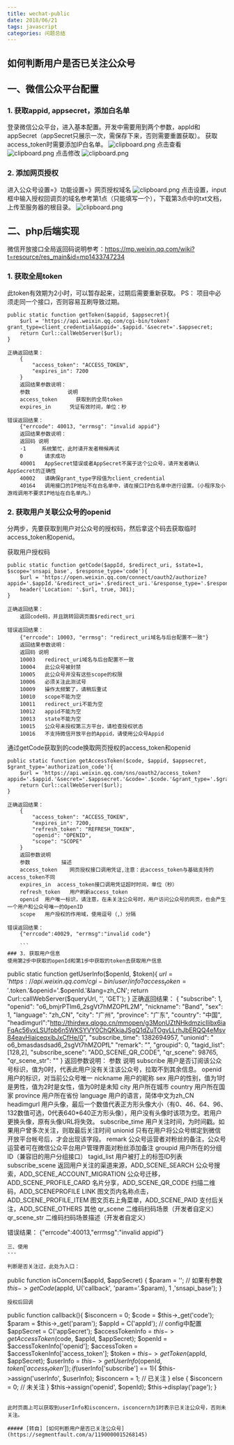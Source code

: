 ```yaml
---
title: wechat-public
date: 2018/06/21
tags: javascript
categories: 问题总结
---
```


## 如何判断用户是否已关注公众号

一、微信公众平台配置
---
### 1. 获取appid, appsecret，添加白名单

登录微信公众平台，进入基本配置。开发中需要用到两个参数，appId和appSecret（appSecret只展示一次，需保存下来，否则需要重置获取）。
获取access_token时需要添加IP白名单。
![clipboard.png](https://segmentfault.com/img/bVbcc8v)
点击查看
![clipboard.png](https://segmentfault.com/img/bVbcc7q)
点击修改
![clipboard.png](https://segmentfault.com/img/bVbcc7D)
### 2. 添加网页授权
进入公众号设置=》功能设置=》网页授权域名
![clipboard.png](https://segmentfault.com/img/bVbcdci)
点击设置，input框中输入授权回调页的域名参考第1点（只能填写一个），下载第3点中的txt文档，上传至服务器的根目录。
![clipboard.png](https://segmentfault.com/img/bVbcd5o)


二、php后端实现
---

微信开放接口全局返回码说明参考：https://mp.weixin.qq.com/wiki?t=resource/res_main&id=mp1433747234

### 1. 获取全局token
此token有效期为2小时，可以暂存起来，过期后需要重新获取。
PS： 项目中必须走同一个接口，否则容易互刷导致过期。
```
public static function getToken($appid, $appsecret){
    $url = 'https://api.weixin.qq.com/cgi-bin/token?grant_type=client_credential&appid='.$appid.'&secret='.$appsecret;
    return Curl::callWebServer($url);
}

正确返回结果：
    {
        "access_token": "ACCESS_TOKEN",
        "expires_in": 7200
    }
    返回结果参数说明：
    参数	          说明
    access_token	  获取到的全局token
    expires_in	    凭证有效时间，单位：秒
    
错误返回结果：
    {"errcode": 40013, "errmsg": "invalid appid"}
    返回结果参数说明：
    返回码	说明
    -1	   系统繁忙，此时请开发者稍候再试
    0	    请求成功
    40001	AppSecret错误或者AppSecret不属于这个公众号，请开发者确认        AppSecret的正确性
    40002	请确保grant_type字段值为client_credential
    40164	调用接口的IP地址不在白名单中，请在接口IP白名单中进行设置。（小程序及小游戏调用不要求IP地址在白名单内。）
```
### 2. 获取用户关联公众号的openid

分两步，先要获取到用户对公众号的授权码，然后拿这个码去获取临时access_token和openid。

获取用户授权码
```
public static function getCode($appId, $redirect_uri, $state=1, $scope='snsapi_base', $response_type='code'){
    $url = 'https://open.weixin.qq.com/connect/oauth2/authorize?appid='.$appId.'&redirect_uri='.$redirect_uri.'&response_type='.$response_type.'&scope='.$scope.'&state='.$state.'#wechat_redirect';
    header('Location: '.$url, true, 301);
}

正确返回结果：
    返回code码，并且跳转回调页面$redirect_uri
    
错误返回结果：
    {"errcode": 10003, "errmsg": "redirect_uri域名与后台配置不一致"}
    返回结果参数说明：
    返回码	说明
    10003	redirect_uri域名与后台配置不一致
    10004	此公众号被封禁
    10005	此公众号并没有这些scope的权限
    10006	必须关注此测试号
    10009	操作太频繁了，请稍后重试
    10010	scope不能为空
    10011	redirect_uri不能为空
    10012	appid不能为空
    10013	state不能为空
    10015	公众号未授权第三方平台，请检查授权状态
    10016	不支持微信开放平台的Appid，请使用公众号Appid
```
    
通过getCode获取到的code换取网页授权的access_token和openid
```
public static function getAccessToken($code, $appid, $appsecret, $grant_type='authorization_code'){
    $url = 'https://api.weixin.qq.com/sns/oauth2/access_token?appid='.$appid.'&secret='.$appsecret.'&code='.$code.'&grant_type='.$grant_type.'';
    return Curl::callWebServer($url);
}
   
正确返回结果：
    { 
        "access_token": "ACCESS_TOKEN",
        "expires_in": 7200,
        "refresh_token": "REFRESH_TOKEN",
        "openid": "OPENID",
        "scope": "SCOPE"
    }
    返回参数说明
    参数	        描述
    access_token	网页授权接口调用凭证,注意：此access_token与基础支持的access_token不同
    expires_in	access_token接口调用凭证超时时间，单位（秒）
    refresh_token	用户刷新access_token
    openid	用户唯一标识，请注意，在未关注公众号时，用户访问公众号的网页，也会产生一个用户和公众号唯一的OpenID
    scope	用户授权的作用域，使用逗号（,）分隔
    
错误返回结果：
    {"errcode":40029, "errmsg":"invalid code"}

    ```
### 3. 获取用户信息
使用第2步中获取的openId和第1步中获取的token去获取用户信息
```
public static function getUserInfo($openId, $token){
    $url = 'https://api.weixin.qq.com/cgi-bin/user/info?access_token='.$token.'&openid='.$openId.'&lang=zh_CN';
    return Curl::callWebServer($queryUrl, '', 'GET');
}
正确返回结果：
    {
        "subscribe": 1, 
        "openid": "o6_bmjrPTlm6_2sgVt7hMZOPfL2M", 
        "nickname": "Band", 
        "sex": 1, 
        "language": "zh_CN", 
        "city": "广州", 
        "province": "广东", 
        "country": "中国", 
        "headimgurl":"http://thirdwx.qlogo.cn/mmopen/g3MonUZtNHkdmzicIlibx6iaFqAc56vxLSUfpb6n5WKSYVY0ChQKkiaJSgQ1dZuTOgvLLrhJbERQQ4eMsv84eavHiaiceqxibJxCfHe/0",
        "subscribe_time": 1382694957,
        "unionid": " o6_bmasdasdsad6_2sgVt7hMZOPfL"
        "remark": "",
        "groupid": 0,
        "tagid_list":[128,2],
        "subscribe_scene": "ADD_SCENE_QR_CODE",
        "qr_scene": 98765,
        "qr_scene_str": ""
    }
    返回参数说明：
        参数	        说明
        subscribe	   用户是否订阅该公众号标识，值为0时，代表此用户没有关注该公众号，拉取不到其余信息。
        openid	      用户的标识，对当前公众号唯一
        nickname	    用户的昵称
        sex	         用户的性别，值为1时是男性，值为2时是女性，值为0时是未知
        city	        用户所在城市
        country	     用户所在国家
        province	    用户所在省份
        language	    用户的语言，简体中文为zh_CN
        headimgurl	  用户头像，最后一个数值代表正方形头像大小（有0、46、64、96、132数值可选，0代表640*640正方形头像），用户没有头像时该项为空。若用户更换头像，原有头像URL将失效。
        subscribe_time  用户关注时间，为时间戳。如果用户曾多次关注，则取最后关注时间
        unionid	     只有在用户将公众号绑定到微信开放平台帐号后，才会出现该字段。
        remark	      公众号运营者对粉丝的备注，公众号运营者可在微信公众平台用户管理界面对粉丝添加备注
        groupid	     用户所在的分组ID（兼容旧的用户分组接口）
        tagid_list	  用户被打上的标签ID列表
        subscribe_scene 返回用户关注的渠道来源，ADD_SCENE_SEARCH 公众号搜索，ADD_SCENE_ACCOUNT_MIGRATION 公众号迁移，ADD_SCENE_PROFILE_CARD 名片分享，ADD_SCENE_QR_CODE 扫描二维码，ADD_SCENEPROFILE LINK 图文页内名称点击，ADD_SCENE_PROFILE_ITEM 图文页右上角菜单，ADD_SCENE_PAID 支付后关注，ADD_SCENE_OTHERS 其他
        qr_scene	    二维码扫码场景（开发者自定义）
        qr_scene_str	二维码扫码场景描述（开发者自定义）

错误结果：
    {"errcode":40013,"errmsg":"invalid appid"}
```
三、使用
---

判断是否关注过，此处为入口：
```
public function isConcern($appId, $appSecret) {
    $param = ''; // 如果有参数
    $this->getCode($appId, U('callback', 'param='.$param), 1 ,'snsapi_base');
}
```
授权后回调
```
public function callback(){
    $isconcern = 0;
    $code = $this->_get('code');
    $param = $this->_get('param');
    $appId = C('appId'); // config中配置
    $appSecret = C('appSecret');
    $accessTokenInfo = $this->getAccessToken($code, $appId, $appSecret);
    $openId = $accessTokenInfo['openid'];
    $accessToken = $accessTokenInfo['access_token'];
    $token = $this->getToken($appId, $appSecret);
    $userInfo = $this->getUserInfo($openId, $token['access_token']);
    if($userInfo['subscribe'] == 1){
        $this->assign('userInfo', $userInfo);
        $isconcern = 1; // 已关注
    } else {
        $isconcern = 0; // 未关注
    }
    $this->assign('openid', $openId);
    $this->display('page');
}
```

此时页面上可以获取到userInfo和isconcern，isconcern为1时表示已关注公众号，否则未关注。

##### [转自] [如何判断用户是否已关注公众号](https://segmentfault.com/a/1190000015268145)